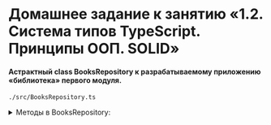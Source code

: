 # Домашнее задание к занятию «1.2. Система типов TypeScript. Принципы ООП. SOLID»

#### Астрактный class BooksRepository к разрабатываемому приложению «библиотека» первого модуля.  
`./src/BooksRepository.ts`

<details>
<summary>Методы в BooksRepository:</summary>

1. createBook(book){} — создание книги.
2. getBook(id){} — получение книги по id.
3. getBooks(){} — получение всех книг.
4. updateBook(id){} — обновление книги.
5. deleteBook(id){} — удаление книги.

</details>

